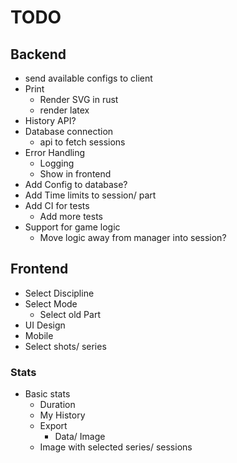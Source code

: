 # TODO

## Backend
- send available configs to client
- Print
  - Render SVG in rust
  - render latex
- History API?
- Database connection
  - api to fetch sessions
- Error Handling
  - Logging
  - Show in frontend
- Add Config to database?
- Add Time limits to session/ part
- Add CI for tests
  - Add more tests
- Support for game logic
  - Move logic away from manager into session?


## Frontend
- Select Discipline
- Select Mode
  - Select old Part
- UI Design
- Mobile
- Select shots/ series

### Stats
- Basic stats
  - Duration
  - My History
  - Export
    - Data/ Image
  - Image with selected series/ sessions
